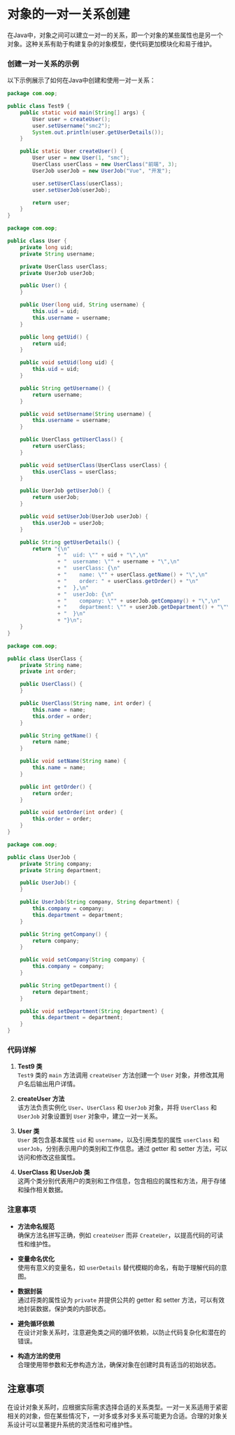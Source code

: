 # 对象的一对一关系创建

在Java中，对象之间可以建立一对一的关系，即一个对象的某些属性也是另一个对象。这种关系有助于构建复杂的对象模型，使代码更加模块化和易于维护。

### 创建一对一关系的示例

以下示例展示了如何在Java中创建和使用一对一关系：

```java
package com.oop;

public class Test9 {
    public static void main(String[] args) {
        User user = createUser();
        user.setUsername("smc2");
        System.out.println(user.getUserDetails());
    }

    public static User createUser() {
        User user = new User(1, "smc");
        UserClass userClass = new UserClass("前端", 3);
        UserJob userJob = new UserJob("Vue", "开发");

        user.setUserClass(userClass);
        user.setUserJob(userJob);

        return user;
    }
}
```

```java
package com.oop;

public class User {
    private long uid;
    private String username;

    private UserClass userClass;
    private UserJob userJob;

    public User() {
    }

    public User(long uid, String username) {
        this.uid = uid;
        this.username = username;
    }

    public long getUid() {
        return uid;
    }

    public void setUid(long uid) {
        this.uid = uid;
    }

    public String getUsername() {
        return username;
    }

    public void setUsername(String username) {
        this.username = username;
    }

    public UserClass getUserClass() {
        return userClass;
    }

    public void setUserClass(UserClass userClass) {
        this.userClass = userClass;
    }

    public UserJob getUserJob() {
        return userJob;
    }

    public void setUserJob(UserJob userJob) {
        this.userJob = userJob;
    }

    public String getUserDetails() {
        return "{\n"
                + "  uid: \"" + uid + "\",\n"
                + "  username: \"" + username + "\",\n"
                + "  userClass: {\n"
                + "    name: \"" + userClass.getName() + "\",\n"
                + "    order: " + userClass.getOrder() + "\n"
                + "  },\n"
                + "  userJob: {\n"
                + "    company: \"" + userJob.getCompany() + "\",\n"
                + "    department: \"" + userJob.getDepartment() + "\"\n"
                + "  }\n"
                + "}\n";
    }
}
```

```java
package com.oop;

public class UserClass {
    private String name;
    private int order;

    public UserClass() {
    }

    public UserClass(String name, int order) {
        this.name = name;
        this.order = order;
    }

    public String getName() {
        return name;
    }

    public void setName(String name) {
        this.name = name;
    }

    public int getOrder() {
        return order;
    }

    public void setOrder(int order) {
        this.order = order;
    }
}
```

```java
package com.oop;

public class UserJob {
    private String company;
    private String department;

    public UserJob() {
    }

    public UserJob(String company, String department) {
        this.company = company;
        this.department = department;
    }

    public String getCompany() {
        return company;
    }

    public void setCompany(String company) {
        this.company = company;
    }

    public String getDepartment() {
        return department;
    }

    public void setDepartment(String department) {
        this.department = department;
    }
}
```

### 代码详解

1. **Test9 类**  
   `Test9` 类的 `main` 方法调用 `createUser` 方法创建一个 `User` 对象，并修改其用户名后输出用户详情。

2. **createUser 方法**  
   该方法负责实例化 `User`、`UserClass` 和 `UserJob` 对象，并将 `UserClass` 和 `UserJob` 对象设置到 `User` 对象中，建立一对一关系。

3. **User 类**  
   `User` 类包含基本属性 `uid` 和 `username`，以及引用类型的属性 `userClass` 和 `userJob`，分别表示用户的类别和工作信息。通过 getter 和 setter 方法，可以访问和修改这些属性。

4. **UserClass 和 UserJob 类**  
   这两个类分别代表用户的类别和工作信息，包含相应的属性和方法，用于存储和操作相关数据。

### 注意事项

- **方法命名规范**  
  确保方法名拼写正确，例如 `createUser` 而非 `CreateUer`，以提高代码的可读性和维护性。

- **变量命名优化**  
  使用有意义的变量名，如 `userDetails` 替代模糊的命名，有助于理解代码的意图。

- **数据封装**  
  通过将类的属性设为 `private` 并提供公共的 getter 和 setter 方法，可以有效地封装数据，保护类的内部状态。

- **避免循环依赖**  
  在设计对象关系时，注意避免类之间的循环依赖，以防止代码复杂化和潜在的错误。

- **构造方法的使用**  
  合理使用带参数和无参构造方法，确保对象在创建时具有适当的初始状态。

## 注意事项

在设计对象关系时，应根据实际需求选择合适的关系类型。一对一关系适用于紧密相关的对象，但在某些情况下，一对多或多对多关系可能更为合适。合理的对象关系设计可以显著提升系统的灵活性和可维护性。
